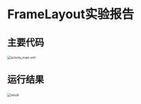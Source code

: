 #                     FrameLayout实验报告

## 主要代码

<img src="C:\Git\Lab3\FrameLayout\实验截图\2.png" alt="activity_main.xml" style="zoom:50%;" />

## 运行结果

<img src="C:\Git\Lab3\FrameLayout\实验截图\1.png" alt="result" style="zoom:50%;" />